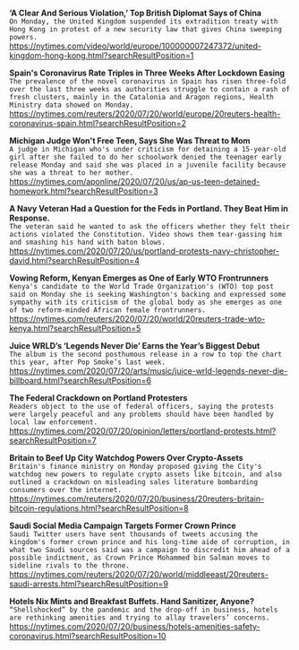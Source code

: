 **‘A Clear And Serious Violation,’ Top British Diplomat Says of China**\
`On Monday, the United Kingdom suspended its extradition treaty with Hong Kong in protest of a new security law that gives China sweeping powers.`\
https://nytimes.com/video/world/europe/100000007247372/united-kingdom-hong-kong.html?searchResultPosition=1

**Spain's Coronavirus Rate Triples in Three Weeks After Lockdown Easing**\
`The prevalence of the novel coronavirus in Spain has risen three-fold over the last three weeks as authorities struggle to contain a rash of fresh clusters, mainly in the Catalonia and Aragon regions, Health Ministry data showed on Monday. `\
https://nytimes.com/reuters/2020/07/20/world/europe/20reuters-health-coronavirus-spain.html?searchResultPosition=2

**Michigan Judge Won't Free Teen, Says She Was Threat to Mom**\
`A judge in Michigan who's under criticism for detaining a 15-year-old girl after she failed to do her schoolwork denied the teenager early release Monday and said she was placed in a juvenile facility because she was a threat to her mother.`\
https://nytimes.com/aponline/2020/07/20/us/ap-us-teen-detained-homework.html?searchResultPosition=3

**A Navy Veteran Had a Question for the Feds in Portland. They Beat Him in Response.**\
`The veteran said he wanted to ask the officers whether they felt their actions violated the Constitution. Video shows them tear-gassing him and smashing his hand with baton blows.`\
https://nytimes.com/2020/07/20/us/portland-protests-navy-christopher-david.html?searchResultPosition=4

**Vowing Reform, Kenyan Emerges as One of Early WTO Frontrunners**\
`Kenya's candidate to the World Trade Organization's (WTO) top post said on Monday she is seeking Washington's backing and expressed some sympathy with its criticism of the global body as she emerges as one of two reform-minded African female frontrunners.`\
https://nytimes.com/reuters/2020/07/20/world/20reuters-trade-wto-kenya.html?searchResultPosition=5

**Juice WRLD’s ‘Legends Never Die’ Earns the Year’s Biggest Debut**\
`The album is the second posthumous release in a row to top the chart this year, after Pop Smoke’s last week.`\
https://nytimes.com/2020/07/20/arts/music/juice-wrld-legends-never-die-billboard.html?searchResultPosition=6

**The Federal Crackdown on Portland Protesters**\
`Readers object to the use of federal officers, saying the protests were largely peaceful and any problems should have been handled by local law enforcement.`\
https://nytimes.com/2020/07/20/opinion/letters/portland-protests.html?searchResultPosition=7

**Britain to Beef Up City Watchdog Powers Over Crypto-Assets**\
`Britain's finance ministry on Monday proposed giving the City's watchdog new powers to regulate crypto assets like bitcoin, and also outlined a crackdown on misleading sales literature bombarding consumers over the internet.`\
https://nytimes.com/reuters/2020/07/20/business/20reuters-britain-bitcoin-regulations.html?searchResultPosition=8

**Saudi Social Media Campaign Targets Former Crown Prince**\
`Saudi Twitter users have sent thousands of tweets accusing the kingdom's former crown prince and his long-time aide of corruption, in what two Saudi sources said was a campaign to discredit him ahead of a possible indictment, as Crown Prince Mohammed bin Salman moves to sideline rivals to the throne.`\
https://nytimes.com/reuters/2020/07/20/world/middleeast/20reuters-saudi-arrests.html?searchResultPosition=9

**Hotels Nix Mints and Breakfast Buffets. Hand Sanitizer, Anyone?**\
`“Shellshocked” by the pandemic and the drop-off in business, hotels are rethinking amenities and trying to allay travelers’ concerns.`\
https://nytimes.com/2020/07/20/business/hotels-amenities-safety-coronavirus.html?searchResultPosition=10

